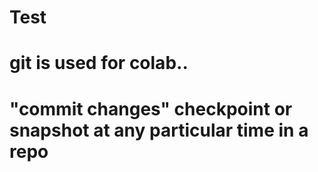 # Test
# git is used for colab.. 
# "commit changes" checkpoint or snapshot at any particular time in a repo

